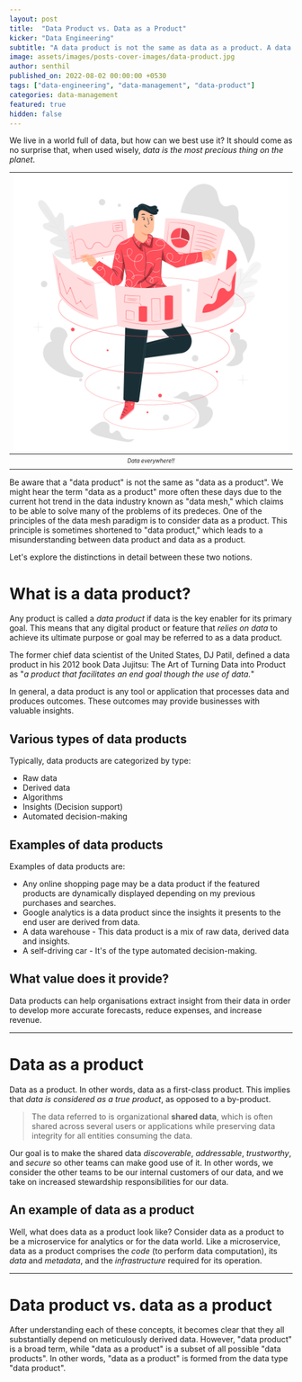 ```yaml
---
layout: post
title:  "Data Product vs. Data as a Product"
kicker: "Data Engineering"
subtitle: "A data product is not the same as data as a product. A data product aids the accomplishment of the product's goal by using the data, whereas in data as a product, the data itself is seen as the actual product."
image: assets/images/posts-cover-images/data-product.jpg
author: senthil
published_on: 2022-08-02 00:00:00 +0530
tags: ["data-engineering", "data-management", "data-product"]
categories: data-management
featured: true
hidden: false
---
```


We live in a world full of data, but how can we best use it? It should come as no surprise that, when used wisely, *data is the most precious thing on the planet*.

|![Worlf full of data!](/assets/images/posts/world-full-of-data.jpg)|
|:-:|
|<sub><sup>*Data everywhere!!*</sup></sub>|<br/><br/>

Be aware that a "data product" is not the same as "data as a product". We might hear the term "data as a product" more often these days due to the current hot trend in the data industry known as "data mesh," which claims to be able to solve many of the problems of its predeces. One of the principles of the data mesh paradigm is to consider data as a product. This principle is sometimes shortened to "data product," which leads to a misunderstanding between data product and data as a product. 

Let's explore the distinctions in detail between these two notions.

# What is a data product?
Any product is called a *data product* if data is the key enabler for its primary goal. This means that any digital product or feature that *relies on data* to achieve its ultimate purpose or goal may be referred to as a data product.

The former chief data scientist of the United States, DJ Patil, defined a data product in his 2012 book Data Jujitsu: The Art of Turning Data into Product as "*a product that facilitates an end goal though the use of data.*"

In general, a data product is any tool or application that processes data and produces outcomes. These outcomes may provide businesses with valuable insights.

## Various types of data products 
Typically, data products are categorized by type:

- Raw data
- Derived data
- Algorithms
- Insights (Decision support)
- Automated decision-making

## Examples of data products
Examples of data products are:
- Any online shopping page may be a data product if the featured products are dynamically displayed depending on my previous purchases and searches.
- Google analytics is a data product since the insights it presents to the end user are derived from data.
- A data warehouse - This data product is a mix of raw data, derived data and insights.
- A self-driving car - It's of the type automated decision-making. 

## What value does it provide?
Data products can help organisations extract insight from their data in order to develop more accurate forecasts, reduce expenses, and increase revenue.

---

# Data as a product
Data as a product. In other words, data as a first-class product. This implies that *data is considered as a true product*, as opposed to a by-product.

> The data referred to is organizational **shared data**, which is often shared across several users or applications while preserving data integrity for all entities consuming the data.

Our goal is to make the shared data *discoverable*, *addressable*, *trustworthy*, and *secure* so other teams can make good use of it. In other words, we consider the other teams to be our internal customers of our data, and we take on increased stewardship responsibilities for our data.

## An example of data as a product
Well, what does data as a product look like? Consider data as a product to be a microservice for analytics or for the data world. Like a microservice, data as a product comprises the *code* (to perform data computation), its *data* and *metadata*, and the *infrastructure* required for its operation.

---

# Data product vs. data as a product
After understanding each of these concepts, it becomes clear that they all substantially depend on meticulously derived data. However, "data product" is a broad term, while "data as a product" is a subset of all possible "data products". In other words, "data as a product" is formed from the data type "data product".
